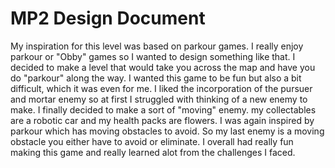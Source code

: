 # MP2 Design Document

My inspiration for this level was based on parkour games. I really enjoy parkour or "Obby" games so I wanted to design something like that. I decided to make a level that would take you across the map and have you do "parkour" along the way. I wanted this game to be fun but also a bit difficult, which it was even for me. I liked the incorporation of the pursuer and mortar enemy so at first I struggled with thinking of a new enemy to make. I finally decided to make a sort of "moving" enemy. my collectables are a robotic car and my health packs are flowers. I was again inspired by parkour which has moving obstacles to avoid. So my last enemy is a moving obstacle you either have to avoid or eliminate. I overall had really fun making this game and really learned alot from the challenges I faced.
